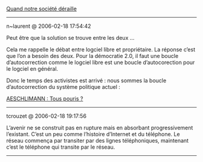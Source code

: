 [Quand notre société déraille](../../../2006/2/quand-notre-socit-draille.md)

---
n~laurent @ 2006-02-18 17:54:42

Peut être que la solution se trouve entre les deux ...

Cela me rappelle le débat entre logciel libre et propriétaire. La réponse c’est que l’on a besoin des deux. Pour la démocratie 2.0, il faut une boucle d’autocorrection comme le logciel libre est une boucle d’autocorection pour le logciel en général.

Donc le temps des activistes est arrivé : nous sommes la boucle d’autocorrection du système politique actuel :

[AESCHLIMANN : Tous pouris ?](http://www.blogwaves.com/2006/02/aeschlimann_tou.html)

---

tcrouzet @ 2006-02-18 19:17:56

L’avenir ne se construit pas en rupture mais en absorbant progressivement l’existant. C’est un peu comme l’histoire d’Internet et du téléphone. Le réseau commença par transiter par des lignes téléphoniques, maintenant c’est le téléphone qui transite par le réseau.

---

